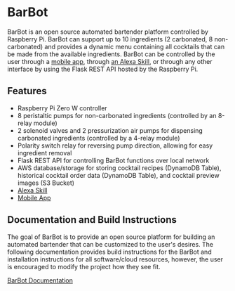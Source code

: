 # BarBot
BarBot is an open source automated bartender platform controlled by Raspberry Pi. BarBot can support up to 10 ingredients (2 carbonated, 8 non-carbonated) and provides a dynamic menu containing all cocktails that can be made from the available ingredients. BarBot can be controlled by the user through a [mobile app](https://github.com/camm73/BarBotApp), through [an Alexa Skill](https://github.com/camm73/barbot-alexa-skill), or through any other interface by using the Flask REST API hosted by the Raspberry Pi.

## Features
* Raspberry Pi Zero W controller
* 8 peristaltic pumps for non-carbonated ingredients (controlled by an 8-relay module)
* 2 solenoid valves and 2 pressurization air pumps for dispensing carbonated ingredients (controlled by a 4-relay module)
* Polarity switch relay for reversing pump direction, allowing for easy ingredient removal
* Flask REST API for controlling BarBot functions over local network
* AWS database/storage for storing cocktail recipes (DynamoDB Table), historical cocktail order data (DynamoDB Table), and cocktail preview images (S3 Bucket)
* [Alexa Skill](https://github.com/camm73/barbot-alexa-skill)
* [Mobile App](https://github.com/camm73/BarBotApp)

## Documentation and Build Instructions
The goal of BarBot is to provide an open source platform for building an automated bartender that can be customized to the user's desires. The following documentation provides build instructions for the BarBot and installation instructions for all software/cloud resources, however, the user is encouraged to modify the project how they see fit.

[BarBot Documentation](https://barbot-pi-images.s3.amazonaws.com/Barbot+Documentation.docx)
